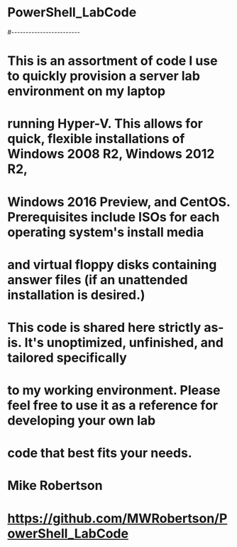 ﻿#   PowerShell_LabCode
#------------------------

# This is an assortment of code I use to quickly provision a server lab environment on my laptop
# running Hyper-V. This allows for quick, flexible installations of Windows 2008 R2, Windows 2012 R2,
# Windows 2016 Preview, and CentOS. Prerequisites include ISOs for each operating system's install media
# and virtual floppy disks containing answer files (if an unattended installation is desired.)
#
# This code is shared here strictly as-is. It's unoptimized, unfinished, and tailored specifically
# to my working environment. Please feel free to use it as a reference for developing your own lab
# code that best fits your needs. 
#
# Mike Robertson
# https://github.com/MWRobertson/PowerShell_LabCode